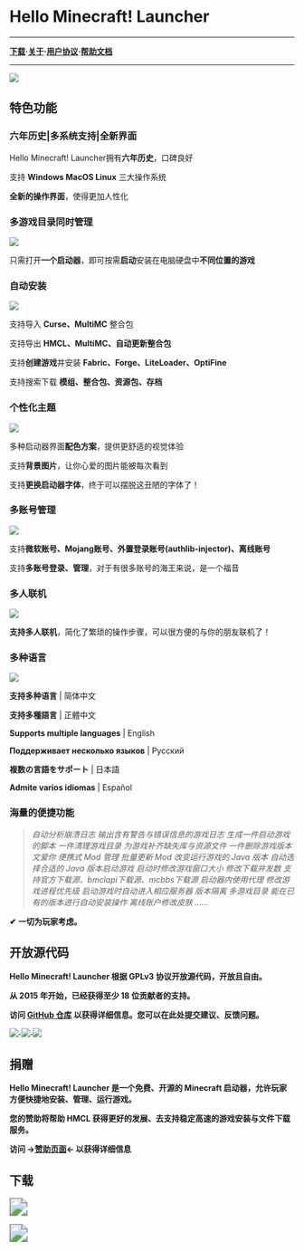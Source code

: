 # **Hello Minecraft! Launcher**

------

**[下载](/download.md)·[关于](https://hmcl.huangyuhui.net/about/)·[用户协议](https://hmcl.huangyuhui.net/eula/)·[帮助文档](https://zkitefly.github.io/hmcld/)**        

------

![](/1/1.png)


## **特色功能**

### **六年历史|多系统支持|全新界面**

Hello Minecraft! Launcher拥有**六年历史**，口碑良好

支持 **Windows MacOS Linux** 三大操作系统

**全新的操作界面**，使得更加人性化


### **多游戏目录同时管理**

![](/1/2.png)

只需打开**一个启动器**，即可按需**启动**安装在电脑硬盘中**不同位置的游戏** 


### **自动安装**

![](/1/3.gif)

支持导入 **Curse、MultiMC** 整合包

支持导出 **HMCL、MultiMC、自动更新整合包**

支持**创建游戏**并安装 **Fabric、Forge、LiteLoader、OptiFine**

支持搜索下载 **模组、整合包、资源包、存档**


### **个性化主题**

![](/1/4.png)

多种启动器界面**配色方案**，提供更舒适的视觉体验 

支持**背景图片**，让你心爱的图片能被每次看到

支持**更换启动器字体**，终于可以摆脱这丑陋的字体了！


### **多账号管理**

![](/1/5.png)

支持**微软账号、Mojang账号、外置登录账号(authlib-injector)、离线账号**

支持**多账号登录、管理**，对于有很多账号的海王来说，是一个福音


### 多人联机

![](/1/6.png)

**支持多人联机**，简化了繁琐的操作步骤，可以很方便的与你的朋友联机了！

### 多种语言

![](/1/7.png)

**支持多种语言** | 简体中文

**支持多種語言** | 正體中文

**Supports multiple languages** | English

**Поддерживает несколько языков** | Русский

**複数の言語をサポート** | 日本語

**Admite varios idiomas** | Español


### 海量的便捷功能

> *自动分析崩溃日志  输出含有警告与错误信息的游戏日志  生成一件启动游戏的脚本  一件清理游戏目录  为游戏补齐缺失库与资源文件  一件删除游戏版本文爱你  便携式 Mod 管理  批量更新 Mod  改变运行游戏的 Java 版本  自动选择合适的 Java 版本启动游戏  启动时修改游戏窗口大小  修改下载并发数  支持官方下载源、bmclapi下载源、mcbbs下载源  启动器内使用代理  修改游戏进程优先级  启动游戏时自动进入相应服务器  版本隔离  多游戏目录  能在已有的版本进行自动安装操作  离线账户修改皮肤  ……*

**✔** **一切为玩家考虑。**



## 开放源代码

**Hello Minecraft! Launcher 根据 GPLv3 协议开放源代码，开放且自由。**

**从 2015 年开始，已经获得至少 18 位贡献者的支持。**

**访问 [GitHub 仓库](https://github.com/huanghongxun/HMCL) 以获得详细信息。您可以在此处提交建议、反馈问题。**    


[![](https://img.shields.io/github/issues/huanghongxun/HMCL?style=for-the-badge)](https://github.com/huanghongxun/HMCL/issues)**·**[![](https://img.shields.io/github/forks/huanghongxun/HMCL?style=for-the-badge)](https://github.com/huanghongxun/HMCL/network)**·**[![](https://img.shields.io/github/stars/huanghongxun/HMCL?style=for-the-badge)](https://github.com/huanghongxun/HMCL/network)


## 捐赠

**Hello Minecraft! Launcher 是一个免费、开源的 Minecraft 启动器，允许玩家方便快捷地安装、管理、运行游戏。**

**您的赞助将帮助 HMCL 获得更好的发展、去支持稳定高速的游戏安装与文件下载服务。**    

**访问 →[赞助页面](https://hmcl.huangyuhui.net/api/redirect/sponsor)← 以获得详细信息**


## 下载

[<img src="https://img.shields.io/maven-central/v/org.glavo.hmcl/hmcl-stable?label=Click to jump [Stable Edition]点击跳转[稳定版]" style="zoom: 200%;" />](https://gitee.com/Glavo/HMCL-Update/blob/main/README.md#%E7%A8%B3%E5%AE%9A%E7%89%88-)


[<img src="https://img.shields.io/maven-central/v/org.glavo.hmcl/hmcl-dev?label=Click to jump [Dev Edition]点击跳转[开发版]" style="zoom:200%;" />](https://gitee.com/Glavo/HMCL-Update/blob/main/README.md#%E6%B5%8B%E8%AF%95%E7%89%88-)









